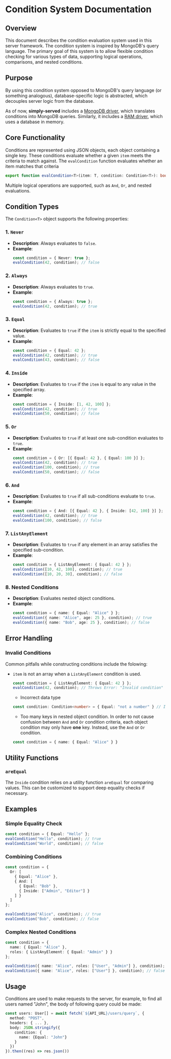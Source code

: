 # Condition System Documentation

## Overview

This document describes the condition evaluation system used in this server framework. The condition system is inspired by MongoDB's query language. The primary goal of this system is to allow flexible condition checking for various types of data, supporting logical operations, comparisons, and nested conditions.

## Purpose

By using this condition system opposed to MongoDB's query language (or something analogous), database-specific logic is abstracted, which decouples server logic from the database.

As of now, **simply-served** includes a [MongoDB driver](https://github.com/WesleyEdwards/simply-served/tree/main/docs/databases), which translates conditions into MongoDB queries. Similarly, it includes a [RAM driver](https://github.com/WesleyEdwards/simply-served/tree/main/docs/databases), which uses a database in memory.

## Core Functionality

Conditions are represented using JSON objects, each object containing a single key. These conditions evaluate whether a given `item` meets the criteria to match against. The `evalCondition` function evaluates whether an item matches that criteria

```typescript
export function evalCondition<T>(item: T, condition: Condition<T>): boolean;
```
Multiple logical operations are supported, such as `And`, `Or`, and nested evaluations.

## Condition Types

The `Condition<T>` object supports the following properties:

### 1. `Never`
- **Description**: Always evaluates to `false`.
- **Example**:
  ```typescript
  const condition = { Never: true };
  evalCondition(42, condition); // false
  ```

### 2. `Always`
- **Description**: Always evaluates to `true`.
- **Example**:
  ```typescript
  const condition = { Always: true };
  evalCondition(42, condition); // true
  ```

### 3. `Equal`
- **Description**: Evaluates to `true` if the `item` is strictly equal to the specified value.
- **Example**:
  ```typescript
  const condition = { Equal: 42 };
  evalCondition(42, condition); // true
  evalCondition(43, condition); // false
  ```

### 4. `Inside`
- **Description**: Evaluates to `true` if the `item` is equal to any value in the specified array.
- **Example**:
  ```typescript
  const condition = { Inside: [1, 42, 100] };
  evalCondition(42, condition); // true
  evalCondition(50, condition); // false
  ```

### 5. `Or`
- **Description**: Evaluates to `true` if at least one sub-condition evaluates to `true`.
- **Example**:
  ```typescript
  const condition = { Or: [{ Equal: 42 }, { Equal: 100 }] };
  evalCondition(42, condition); // true
  evalCondition(100, condition); // true
  evalCondition(50, condition); // false
  ```

### 6. `And`
- **Description**: Evaluates to `true` if all sub-conditions evaluate to `true`.
- **Example**:
  ```typescript
  const condition = { And: [{ Equal: 42 }, { Inside: [42, 100] }] };
  evalCondition(42, condition); // true
  evalCondition(100, condition); // false
  ```

### 7. `ListAnyElement`
- **Description**: Evaluates to `true` if any element in an array satisfies the specified sub-condition.
- **Example**:
  ```typescript
  const condition = { ListAnyElement: { Equal: 42 } };
  evalCondition([10, 42, 100], condition); // true
  evalCondition([10, 20, 30], condition); // false
  ```

### 8. Nested Conditions
- **Description**: Evaluates nested object conditions.
- **Example**:
  ```typescript
  const condition = { name: { Equal: "Alice" } };
  evalCondition({ name: "Alice", age: 25 }, condition); // true
  evalCondition({ name: "Bob", age: 25 }, condition); // false
  ```

## Error Handling

### Invalid Conditions
Common pitfalls while constructing conditions include the folowing:
- `item` is not an array when a `ListAnyElement` condition is used.
  ```typescript
  const condition = { ListAnyElement: { Equal: 42 } };
  evalCondition(42, condition); // Throws Error: "Invalid condition"
  ```
  - Incorrect data type
  ```typescript
  const condition: Condition<number> = { Equal: "not a number" } // Invalid condition
  ```
  - Too many keys in nested object condition. In order to not cause confusion between `And` and `Or` condition criteria, each object condition may only have **one** key. Instead, use the `And` or `Or` condition.
  ```typescript
  const condition = { name: { Equal: "Alice" } }
  ```
  

## Utility Functions

### `areEqual`
The `Inside` condition relies on a utility function `areEqual` for comparing values. This can be customized to support deep equality checks if necessary.

## Examples

### Simple Equality Check
```typescript
const condition = { Equal: "Hello" };
evalCondition("Hello", condition); // true
evalCondition("World", condition); // false
```

### Combining Conditions
```typescript
const condition = {
  Or: [
    { Equal: "Alice" },
    { And: [
      { Equal: "Bob" },
      { Inside: ["Admin", "Editor"] }
    ] }
  ]
};

evalCondition("Alice", condition); // true
evalCondition("Bob", condition); // false
```

### Complex Nested Conditions
```typescript
const condition = {
  name: { Equal: "Alice" },
  roles: { ListAnyElement: { Equal: "Admin" } }
};

evalCondition({ name: "Alice", roles: ["User", "Admin"] }, condition); // true
evalCondition({ name: "Alice", roles: ["User"] }, condition); // false
```

## Usage

Conditions are used to make requests to the server, for example, to find all users named "John", the body of  following query could be made:
```typescript
const users: User[] = await fetch(`${API_URL}/users/query`, {
  method: "POST",
  headers: { ... },
  body: JSON.stringify({
    condition: {
      name: {Equal: "John"}
    }
  })
}).then((res) => res.json())
```